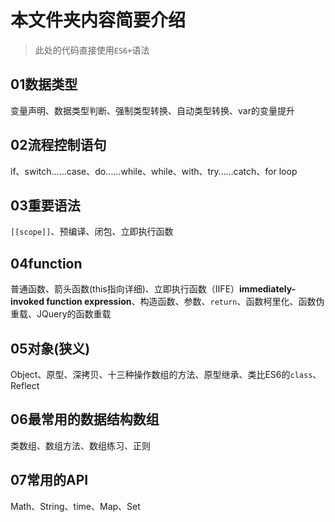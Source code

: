 # 本文件夹内容简要介绍

> 此处的代码直接使用`ES6+`语法

## 01数据类型

变量声明、数据类型判断、强制类型转换、自动类型转换、var的变量提升

## 02流程控制语句

if、switch……case、do……while、while、with、try……catch、for loop

## 03重要语法

`[[scope]]`、预编译、闭包、立即执行函数

## 04function

普通函数、箭头函数(this指向详细)、立即执行函数（IIFE）**immediately-invoked function expression**、构造函数、参数、`return`、函数柯里化、函数伪重载、JQuery的函数重载

## 05对象(狭义)

Object、原型、深拷贝、十三种操作数组的方法、原型继承、类比ES6的`class`、Reflect

## 06最常用的数据结构数组

类数组、数组方法、数组练习、正则

## 07常用的API

Math、String、time、Map、Set




